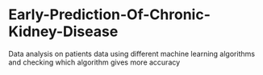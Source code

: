 # Early-Prediction-Of-Chronic-Kidney-Disease
Data analysis on  patients data using different machine learning algorithms and checking which algorithm gives more accuracy
